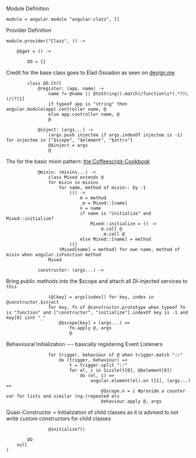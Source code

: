 Module Definition

	module = angular.module "angular-clazz", []

Provider Definition

	module.provider("Clazz", () ->

		@$get = () ->

			OO = {}

Credit for the base class goes to Elad Ossadon as seen on [devign.me](http://www.devign.me/angular-dot-js-coffeescript-controller-base-class)

			class OO.Ctrl
				@register: (app, name) ->
					name ?= @name || @toString().match(/function\s*(.*?)\(/)?[1]
					if typeof app is "string" then angular.module(app).controller name, @
					else app.controller name, @
					@

				@inject: (args...) -> 
					(args.push injectee if args.indexOf injectee is -1) for injectee in ["$scope", "$element", "$attrs"]
					@$inject = args
					@

Thx for the basic mixin pattern: [the Coffeescript-Cookbook](http://coffeescriptcookbook.com/chapters/classes_and_objects/mixins)

				@mixin: (mixins...) ->
					class Mixed extends @
					for mixin in mixins
						for name, method of mixin:: by -1
							(() ->
								m = method
								_m = Mixed::[name]
								n = name
								if name is "initialize" and Mixed::initialize?
									Mixed::initialize = () ->
										m.call @
										_m.call @
								else Mixed::[name] = method
							)()
						(Mixed[name] = method) for own name, method of mixin when angular.isFunction method
					Mixed

				constructor: (args...) ->

Bring public methods into the $scope and attach all DI-injected services to `this`

					(@[key] = args[index]) for key, index in @constructor.$inject
					for key, fn of @constructor.prototype when typeof fn is "function" and ["constructor", "initialize"].indexOf key is -1 and key[0] isnt "_"
						@$scope[key] = (args...) => 
							fn.apply @, args
							@

Behavioural Initialization --- basically registering Event Listeners

					for trigger, behaviour of @ when trigger.match "::"
						do (trigger, behaviour) =>
							t = trigger.split "::"
							for el, i in Sizzle(t[0], @$element[0])
								do (el, i) =>
									angular.element(el).on t[1], (args...) =>
										@$scope.n = i #provide a counter var for lists and similar (ng-)repeated els
										behaviour.apply @, args

Quasi-Constructor = Initialization of child classes as it is advised to not write custom constructors for child classes

					@initialize?()

			OO
		null
	)